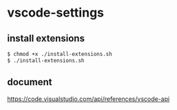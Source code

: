 # vscode-settings

## install extensions
```bash
$ chmod +x ./install-extensions.sh
$ ./install-extensions.sh
```


## document
https://code.visualstudio.com/api/references/vscode-api